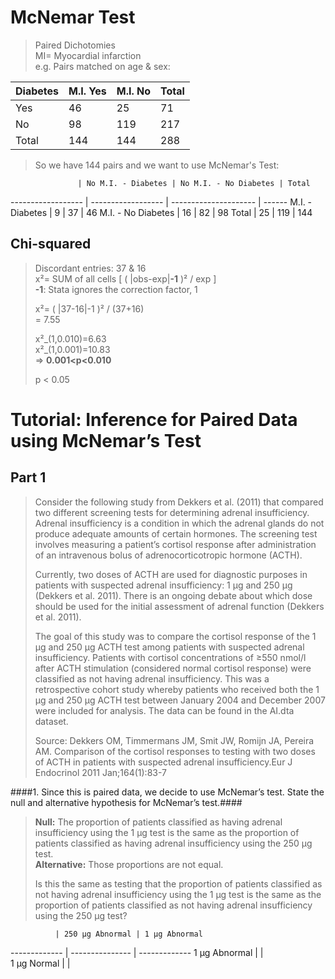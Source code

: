 # McNemar Test #
> Paired Dichotomies  
> MI= Myocardial infarction  
> e.g. Pairs matched on age & sex:

Diabetes | M.I. Yes | M.I. No | Total
-------- | -------- | ------- | ------
Yes      | 46       | 25      | 71
No       | 98       | 119     | 217
Total    | 144      | 144     | 288

> So we have 144 pairs and we want to use McNemar's Test:

                   | No M.I. - Diabetes | No M.I. - No Diabetes | Total
------------------ | ------------------ | --------------------- | ------
M.I. - Diabetes    | 9                  | 37                    | 46
M.I. - No Diabetes | 16                 | 82                    | 98
Total              | 25                 | 119                   | 144

## Chi-squared ##
> Discordant entries: 37 & 16  
> x²= SUM of all cells [ ( |obs-exp|**-1** )² / exp ]  
> **-1**: Stata ignores the correction factor, 1
>  
> x²= ( |37-16|-1 )² / (37+16)  
>   = 7.55  
>  
> x²_(1,0.010)=6.63  
> x²_(1,0.001)=10.83  
> => **0.001<p<0.010**  
>  
> p < 0.05

# Tutorial: Inference for Paired Data using McNemar’s Test #
## Part 1 ##
> Consider the following study from Dekkers et al. (2011) that compared two different screening tests for determining adrenal insufficiency. Adrenal insufficiency is a condition in which the adrenal glands do not produce adequate amounts of certain hormones. The screening test involves measuring a patient’s cortisol response after administration of an intravenous bolus of adrenocorticotropic hormone (ACTH).  
>  
> Currently, two doses of ACTH are used for diagnostic purposes in patients with suspected adrenal insufficiency: 1 μg and 250 μg (Dekkers et al. 2011). There is an ongoing debate about which dose should be used for the initial assessment of adrenal function (Dekkers et al. 2011).  
>  
> The goal of this study was to compare the cortisol response of the 1 μg and 250 μg ACTH test among patients with suspected adrenal insufficiency. Patients with cortisol concentrations of ≥550 nmol/l after ACTH stimulation (considered normal cortisol response) were classified as not having adrenal insufficiency. This was a retrospective cohort study whereby patients who received both the 1 μg and 250 μg ACTH test between January 2004 and December 2007 were included for analysis. The data can be found in the AI.dta dataset.  
>  
> Source: Dekkers OM, Timmermans JM, Smit JW, Romijn JA, Pereira AM. Comparison of the cortisol responses to testing with two doses of ACTH in patients with suspected adrenal insufficiency.Eur J Endocrinol 2011 Jan;164(1):83-7  

####1. Since this is paired data, we decide to use McNemar’s test. State the null and alternative hypothesis for McNemar’s test.####
> **Null:** The proportion of patients classified as having adrenal insufficiency using the 1 μg test is the same as the proportion of patients classified as having adrenal insufficiency using the 250 μg test.  
> **Alternative:** Those proportions are not equal.  
>  
> Is this the same as testing that the proportion of patients classified as not having adrenal insufficiency using the 1 μg test is the same as the proportion of patients classified as not having adrenal insufficiency using the 250 μg test?

              | 250 μg Abnormal | 1 μg Abnormal 
------------- | --------------- | ------------- 
1 μg Abnormal |                 |              
1 μg Normal   |                 |                 

